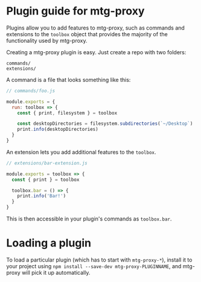 # Plugin guide for mtg-proxy

Plugins allow you to add features to mtg-proxy, such as commands and
extensions to the `toolbox` object that provides the majority of the functionality
used by mtg-proxy.

Creating a mtg-proxy plugin is easy. Just create a repo with two folders:

```
commands/
extensions/
```

A command is a file that looks something like this:

```js
// commands/foo.js

module.exports = {
  run: toolbox => {
    const { print, filesystem } = toolbox

    const desktopDirectories = filesystem.subdirectories(`~/Desktop`)
    print.info(desktopDirectories)
  }
}
```

An extension lets you add additional features to the `toolbox`.

```js
// extensions/bar-extension.js

module.exports = toolbox => {
  const { print } = toolbox

  toolbox.bar = () => {
    print.info('Bar!')
  }
}
```

This is then accessible in your plugin's commands as `toolbox.bar`.

# Loading a plugin

To load a particular plugin (which has to start with `mtg-proxy-*`),
install it to your project using `npm install --save-dev mtg-proxy-PLUGINNAME`,
and mtg-proxy will pick it up automatically.
